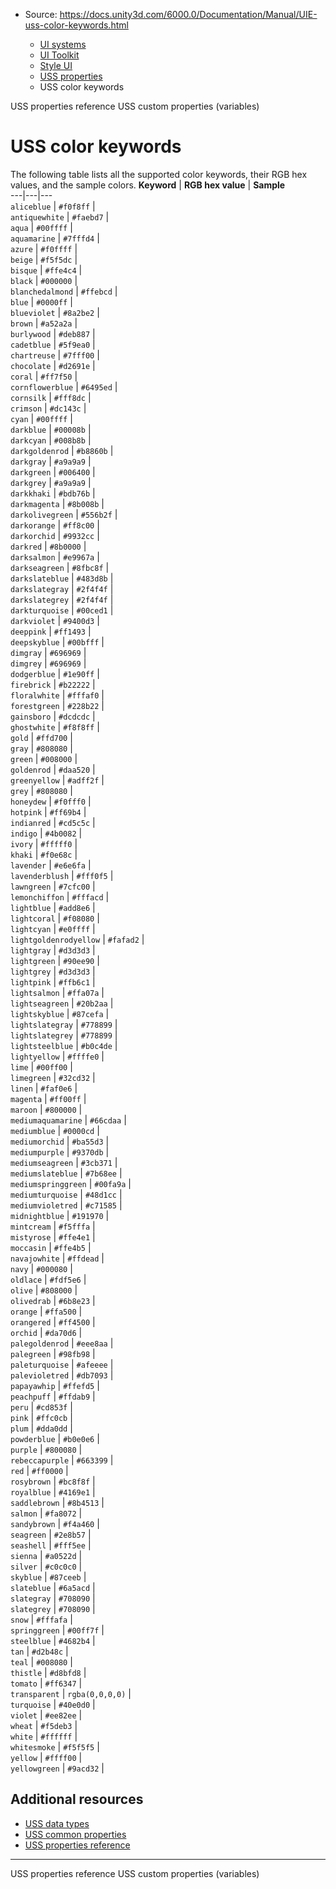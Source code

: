 * Source: https://docs.unity3d.com/6000.0/Documentation/Manual/UIE-uss-color-keywords.html

  * [UI systems](https://docs.unity3d.com/6000.0/Documentation/Manual/UIToolkits.html)
  * [UI Toolkit](https://docs.unity3d.com/6000.0/Documentation/Manual/UIElements.html)
  * [Style UI](https://docs.unity3d.com/6000.0/Documentation/Manual/UIE-USS.html)
  * [USS properties](https://docs.unity3d.com/6000.0/Documentation/Manual/UIE-uss-properties.html)
  * USS color keywords


[](https://docs.unity3d.com/6000.0/Documentation/Manual/UIE-USS-Properties-Reference.html)
USS properties reference
[](https://docs.unity3d.com/6000.0/Documentation/Manual/UIE-USS-variables.html)
USS custom properties (variables)
# USS color keywords
The following table lists all the supported color keywords, their RGB hex values, and the sample colors.
**Keyword** | **RGB hex value** | **Sample**  
---|---|---  
`aliceblue` | `#f0f8ff` |   
`antiquewhite` | `#faebd7` |   
`aqua` | `#00ffff` |   
`aquamarine` | `#7fffd4` |   
`azure` | `#f0ffff` |   
`beige` | `#f5f5dc` |   
`bisque` | `#ffe4c4` |   
`black` | `#000000` |   
`blanchedalmond` | `#ffebcd` |   
`blue` | `#0000ff` |   
`blueviolet` | `#8a2be2` |   
`brown` | `#a52a2a` |   
`burlywood` | `#deb887` |   
`cadetblue` | `#5f9ea0` |   
`chartreuse` | `#7fff00` |   
`chocolate` | `#d2691e` |   
`coral` | `#ff7f50` |   
`cornflowerblue` | `#6495ed` |   
`cornsilk` | `#fff8dc` |   
`crimson` | `#dc143c` |   
`cyan` | `#00ffff` |   
`darkblue` | `#00008b` |   
`darkcyan` | `#008b8b` |   
`darkgoldenrod` | `#b8860b` |   
`darkgray` | `#a9a9a9` |   
`darkgreen` | `#006400` |   
`darkgrey` | `#a9a9a9` |   
`darkkhaki` | `#bdb76b` |   
`darkmagenta` | `#8b008b` |   
`darkolivegreen` | `#556b2f` |   
`darkorange` | `#ff8c00` |   
`darkorchid` | `#9932cc` |   
`darkred` | `#8b0000` |   
`darksalmon` | `#e9967a` |   
`darkseagreen` | `#8fbc8f` |   
`darkslateblue` | `#483d8b` |   
`darkslategray` | `#2f4f4f` |   
`darkslategrey` | `#2f4f4f` |   
`darkturquoise` | `#00ced1` |   
`darkviolet` | `#9400d3` |   
`deeppink` | `#ff1493` |   
`deepskyblue` | `#00bfff` |   
`dimgray` | `#696969` |   
`dimgrey` | `#696969` |   
`dodgerblue` | `#1e90ff` |   
`firebrick` | `#b22222` |   
`floralwhite` | `#fffaf0` |   
`forestgreen` | `#228b22` |   
`gainsboro` | `#dcdcdc` |   
`ghostwhite` | `#f8f8ff` |   
`gold` | `#ffd700` |   
`gray` | `#808080` |   
`green` | `#008000` |   
`goldenrod` | `#daa520` |   
`greenyellow` | `#adff2f` |   
`grey` | `#808080` |   
`honeydew` | `#f0fff0` |   
`hotpink` | `#ff69b4` |   
`indianred` | `#cd5c5c` |   
`indigo` | `#4b0082` |   
`ivory` | `#fffff0` |   
`khaki` | `#f0e68c` |   
`lavender` | `#e6e6fa` |   
`lavenderblush` | `#fff0f5` |   
`lawngreen` | `#7cfc00` |   
`lemonchiffon` | `#fffacd` |   
`lightblue` | `#add8e6` |   
`lightcoral` | `#f08080` |   
`lightcyan` | `#e0ffff` |   
`lightgoldenrodyellow` | `#fafad2` |   
`lightgray` | `#d3d3d3` |   
`lightgreen` | `#90ee90` |   
`lightgrey` | `#d3d3d3` |   
`lightpink` | `#ffb6c1` |   
`lightsalmon` | `#ffa07a` |   
`lightseagreen` | `#20b2aa` |   
`lightskyblue` | `#87cefa` |   
`lightslategray` | `#778899` |   
`lightslategrey` | `#778899` |   
`lightsteelblue` | `#b0c4de` |   
`lightyellow` | `#ffffe0` |   
`lime` | `#00ff00` |   
`limegreen` | `#32cd32` |   
`linen` | `#faf0e6` |   
`magenta` | `#ff00ff` |   
`maroon` | `#800000` |   
`mediumaquamarine` | `#66cdaa` |   
`mediumblue` | `#0000cd` |   
`mediumorchid` | `#ba55d3` |   
`mediumpurple` | `#9370db` |   
`mediumseagreen` | `#3cb371` |   
`mediumslateblue` | `#7b68ee` |   
`mediumspringgreen` | `#00fa9a` |   
`mediumturquoise` | `#48d1cc` |   
`mediumvioletred` | `#c71585` |   
`midnightblue` | `#191970` |   
`mintcream` | `#f5fffa` |   
`mistyrose` | `#ffe4e1` |   
`moccasin` | `#ffe4b5` |   
`navajowhite` | `#ffdead` |   
`navy` | `#000080` |   
`oldlace` | `#fdf5e6` |   
`olive` | `#808000` |   
`olivedrab` | `#6b8e23` |   
`orange` | `#ffa500` |   
`orangered` | `#ff4500` |   
`orchid` | `#da70d6` |   
`palegoldenrod` | `#eee8aa` |   
`palegreen` | `#98fb98` |   
`paleturquoise` | `#afeeee` |   
`palevioletred` | `#db7093` |   
`papayawhip` | `#ffefd5` |   
`peachpuff` | `#ffdab9` |   
`peru` | `#cd853f` |   
`pink` | `#ffc0cb` |   
`plum` | `#dda0dd` |   
`powderblue` | `#b0e0e6` |   
`purple` | `#800080` |   
`rebeccapurple` | `#663399` |   
`red` | `#ff0000` |   
`rosybrown` | `#bc8f8f` |   
`royalblue` | `#4169e1` |   
`saddlebrown` | `#8b4513` |   
`salmon` | `#fa8072` |   
`sandybrown` | `#f4a460` |   
`seagreen` | `#2e8b57` |   
`seashell` | `#fff5ee` |   
`sienna` | `#a0522d` |   
`silver` | `#c0c0c0` |   
`skyblue` | `#87ceeb` |   
`slateblue` | `#6a5acd` |   
`slategray` | `#708090` |   
`slategrey` | `#708090` |   
`snow` | `#fffafa` |   
`springgreen` | `#00ff7f` |   
`steelblue` | `#4682b4` |   
`tan` | `#d2b48c` |   
`teal` | `#008080` |   
`thistle` | `#d8bfd8` |   
`tomato` | `#ff6347` |   
`transparent` | `rgba(0,0,0,0)` |   
`turquoise` | `#40e0d0` |   
`violet` | `#ee82ee` |   
`wheat` | `#f5deb3` |   
`white` | `#ffffff` |   
`whitesmoke` | `#f5f5f5` |   
`yellow` | `#ffff00` |   
`yellowgreen` | `#9acd32` |   
## Additional resources
  * [USS data types](https://docs.unity3d.com/6000.0/Documentation/Manual/UIE-USS-PropertyTypes.html)
  * [USS common properties](https://docs.unity3d.com/6000.0/Documentation/Manual/UIE-USS-SupportedProperties.html)
  * [USS properties reference](https://docs.unity3d.com/6000.0/Documentation/Manual/UIE-USS-Properties-Reference.html)


* * *
[](https://docs.unity3d.com/6000.0/Documentation/Manual/UIE-USS-Properties-Reference.html)
USS properties reference
[](https://docs.unity3d.com/6000.0/Documentation/Manual/UIE-USS-variables.html)
USS custom properties (variables)
